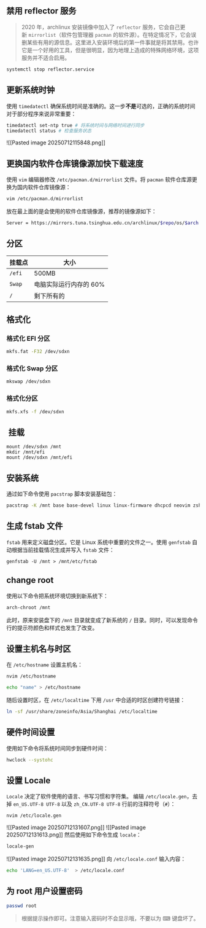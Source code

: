 ## 禁用 reflector 服务
> 2020 年，archlinux 安装镜像中加入了 `reflector` 服务，它会自己更新 `mirrorlist`（软件包管理器 `pacman` 的软件源）。在特定情况下，它会误删某些有用的源信息。这里进入安装环境后的第一件事就是将其禁用。也许它是一个好用的工具，但是很明显，因为地理上造成的特殊网络环境，这项服务并不适合启用。

```bash
systemctl stop reflector.service
```
## 更新系统时钟
使用 `timedatectl` 确保系统时间是准确的。这一步**不是**可选的，正确的系统时间对于部分程序来说非常重要：
```bash
timedatectl set-ntp true # 将系统时间与网络时间进行同步
timedatectl status # 检查服务状态
```
![[Pasted image 20250712115848.png]]
## 更换国内软件仓库镜像源加快下载速度
使用 `vim` 编辑器修改 `/etc/pacman.d/mirrorlist` 文件。将 `pacman` 软件仓库源更换为国内软件仓库镜像源：
```bash
vim /etc/pacman.d/mirrorlist
```
放在最上面的是会使用的软件仓库镜像源，推荐的镜像源如下：
```bash
Server = https://mirrors.tuna.tsinghua.edu.cn/archlinux/$repo/os/$arch # 清华大学开源软件镜像站 
```
## 分区

| 挂载点    | 大小            |
| ------ | ------------- |
| `/efi` | 500MB         |
| `Swap` | 电脑实际运行内存的 60% |
| `/`    | 剩下所有的         |
## 格式化
### 格式化 EFI 分区
```bash
mkfs.fat -F32 /dev/sdxn
```
### 格式化 Swap 分区
```bash
mkswap /dev/sdxn
```
### 格式化分区
```bash
mkfs.xfs -f /dev/sdxn
```
##  挂载
```
mount /dev/sdxn /mnt
mkdir /mnt/efi
mount /dev/sdxn /mnt/efi
```
## 安装系统
通过如下命令使用 `pacstrap` 脚本安装基础包：
```bash
pacstrap -K /mnt base base-devel linux linux-firmware dhcpcd neovim zsh
```
## 生成 fstab 文件
`fstab` 用来定义磁盘分区。它是 Linux 系统中重要的文件之一。使用 `genfstab` 自动根据当前挂载情况生成并写入 `fstab` 文件：
```
genfstab -U /mnt > /mnt/etc/fstab
```
## change root
使用以下命令把系统环境切换到新系统下：
```bash
arch-chroot /mnt
```
此时，原来安装盘下的 `/mnt` 目录就变成了新系统的 `/` 目录。同时，可以发现命令行的提示符颜色和样式也发生了改变。

## 设置主机名与时区
在 `/etc/hostname` 设置主机名：
```bash
nvim /etc/hostname

echo "name" > /etc/hostname
```
随后设置时区，在 `/etc/localtime` 下用 `/usr` 中合适的时区创建符号链接：
```bash
ln -sf /usr/share/zoneinfo/Asia/Shanghai /etc/localtime
```
## 硬件时间设置
使用如下命令将系统时间同步到硬件时间：
```bash
hwclock --systohc
```
## 设置 Locale
`Locale` 决定了软件使用的语言、书写习惯和字符集。
编辑 `/etc/locale.gen`，去掉 `en_US.UTF-8 UTF-8` 以及 `zh_CN.UTF-8 UTF-8` 行前的注释符号（`#`）：
```bash
nvim /etc/locale.gen
```
![[Pasted image 20250712131607.png]]
![[Pasted image 20250712131613.png]]
然后使用如下命令生成 `locale`：
```bash
locale-gen
```
![[Pasted image 20250712131635.png]]
向 `/etc/locale.conf` 输入内容：
```bash
echo 'LANG=en_US.UTF-8'  > /etc/locale.conf
```
## 为 root 用户设置密码
```bash
passwd root
```
> 根据提示操作即可。注意输入密码时不会显示哦，不要以为 ⌨ 键盘坏了。

